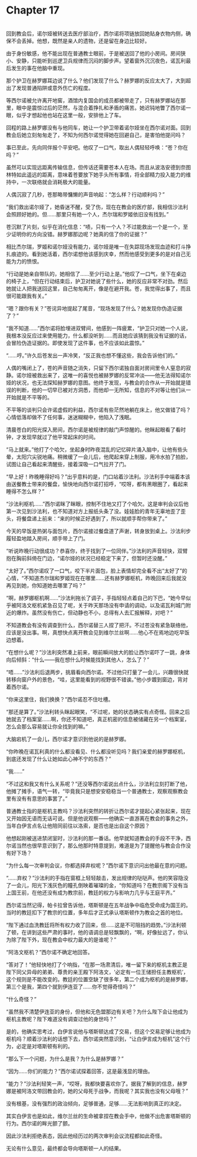 # Chapter 17

<br>
回到教会后，诺尔娅被转送去医疗部治疗，西尔诺将项链放回她贴身衣物内侧，确保不会丢掉。他想，既然是亲人的遗物，还是留在身边比较好。

由于身份敏感，他不能出现在普通教士眼前，于是被送回了他的小房间。房间狭小、安静，只能听到巡逻卫兵规律而沉闷的脚步声。望着窗外沉沉夜色，诺瓦利最后发生的事在他脑中重现。

那个护卫在赫罗娜耳边说了什么？他们发现了什么？赫罗娜的反应太大了，大到超出了发现普通陷阱或意外伤亡的程度。

等西尔诺被允许离开地窖，酒馆内复国会的成员都被带走了，只有赫罗娜站在那里，眼中是震惊过后的茫然，与混合着挣扎和矛盾的痛苦。她迟钝地瞥了西尔诺一眼，似乎才想起他也站在这里一般，安排他上了车。

回程的路上赫罗娜没有与他同车，她让一个护卫带着诺尔娅坐在西尔诺对面。回到教会后她立刻匆匆走了，不知为何西尔诺觉得她在回避自己，是害怕他提问吗？

事已至此，先向同伴报个平安吧。他叹了一口气，取出人偶轻轻呼唤：“苍？你在吗？”

虽然可以实现远距离传输信息，但传话还需要苍本人在场。而且从波洛安德到奈图林特如此遥远的距离，意味着苍要放下她手头所有事情，将全部精力投入能力的维持中，一次联络就会消耗极大的能量。

人偶沉寂了几秒，苍那略带慵懒的声音响起：“怎么样？行动顺利吗？”

“我们救出诺尔娅了，她昏迷不醒，受了伤，现在在教会的医疗部，我相信沙法利会照顾好她的。但……那里只有她一个人，杰尔瑞和罗姬依旧没有找到。”

苍沉默了片刻，似乎在消化信息：“啧，只有一个人？不过能救出一个是一个，至少证明你的方向没错。赫罗娜那边呢？她真的信了你的证据？”

相比杰尔瑞，罗姬和诺尔娅没有能力，诺尔娅是唯一在失踪现场发现血迹和打斗挣扎痕迹的。看到她活着，西尔诺想他该感到庆幸，然而他感受到更多的是对自己无能为力的愤恨。

“行动是她亲自带队的，她相信了……至少行动上是。”他叹了一口气，坐下在桌边的椅子上，“但在行动结束后，护卫对她说了些什么，她的反应非常不对劲。然后她就让人把我送回这里，自己匆匆离开，像是在避开我。苍，我觉得出事了，而且很可能跟我有关。”

“嗯？跟你有关？”苍诧异地提起了尾音，“现场发现了什么？她发现你伪造证据了？”

“我不知道……”西尔诺将脸埋进双臂间，他感到一阵疲累，“护卫只对她一个人说，我根本没反应过来使用能力，什么都没听到……而且她应该猜到我没有证据的话，会冒险伪造证据的。即使发现了这件事，也不应该如此震惊。”

“……哼。”许久后苍发出一声冷笑，“反正我也想不懂这些，我会告诉他们的。”

人偶的嘴闭上了，苍的声音随之消失，只留下西尔诺独自面对房间里令人窒息的寂静。诺尔娅被救出来了，这唯一的喜悦也被赫罗娜的反常冲淡——他无法得知诺尔娅的状况，也无法探知赫罗娜的意图。他终于发现，与教会的合作从一开始就是错误的判断，他的一切早已被对方洞悉，而他却一无所知，信息的不对等让他们从一开始就是不平等的。

不平等的谈判只会许诺虚假的利益，西尔诺有些茫然地躺在床上，他又做错了吗？心情低落却做不了任何事，迷迷糊糊中，他陷入了浅眠。

清晨苍白的阳光探入房间，西尔诺是被规律的敲门声惊醒的。他眯起眼看了看时钟，才发现早就过了他平常起床的时间。

“马上就来。”他打了个哈欠，坐起身时昨夜混乱的记忆碎片涌入脑中，让他有些头晕，太阳穴尖锐地痛。稍微缓了一会儿后，他爬起来穿上制服，用冷水拍了拍脸，试图让自己看起来清醒些，接着深吸一口气拉开了门。

“早上好！昨晚睡得好吗？”出乎意料的是，门口站着沙法利。沙法利手中端着本该由送餐教士带来的餐盘，愉快地向西尔诺打招呼，“哎呀，都有黑眼圈了，看起来睡得不怎么样？”

“沙法利枢机……”西尔诺眯了眯眼，控制不住地又打了个哈欠。这是审判会议后他第一次见到沙法利，也不知道对方上报纸头条了没。娃娃脸的青年无辜地歪了歪头，将餐盘递上前来：“来的时候正好遇到了，所以就顺手帮你带来了。”

今天的早饭是热粥与面包片，西尔诺接过餐盘道了声谢，转身放到桌上。沙法利步履轻盈地踏入房间，顺手带上了门。

“听说昨晚行动很成功？恭喜你，终于找到了一位同伴。”沙法利的声音轻快，双臂抱在胸前斜倚在门边，“诺尔娅的状况已经稳定下来了，但暂时还没醒。”

“太好了。”西尔诺叹了一口气，咬下半片面包，脸上表情却完全看不出“太好了”的心情，“不知道杰尔瑞和罗姬现在在哪里……还有赫罗娜枢机，昨晚回来后我就没再见到她，你知道她去哪里了吗？”

“啊，赫罗娜枢机啊……”沙法利拖长了调子，手指轻轻点着自己的下巴，“她今早似乎被阿洛文枢机紧急召见了呢，关于昨天那场没有申请的调动，以及诺瓦利城门附近的爆炸。虽然没有伤亡，但动静也不小，总得有人去汇报解释，对吧？”

不知道教会有没有调查到什么，西尔诺替三人捏了把汗。不过苍没有紧急联络他，应该是没出事。啊，真想快点离开教会见到维尔兰丝啊……他心不在焉地边吃早饭边想着。

“在想什么呢？”沙法利突然凑上前来，眼前瞬间放大的脸让西尔诺吓了一跳，身体向后倾斜：“什么——我在想什么时候能找到其他人，怎么了？”

“唔……”沙法利后退两步，挑眉看向西尔诺。不过他只打量了一会儿，兴趣很快就转移向窗户外的景色，“哇，这里能看到的视野很不错诶。”他小步踱到窗边，背对着西尔诺。

“你来这里住，我们换换？”西尔诺忍不住吐槽。

“那还是算了。”沙法利转头眯起眼笑，“不过呢，她的状态确实有点奇怪。回来之后她就去了档案室……啊，你还不知道吧，真正机密的信息被储藏在另一个档案室，怎么会那么容易就让你全找到的嘛。”

大脑宕机了一会儿，西尔诺才意识到他说的是赫罗娜。

“你昨晚在诺瓦利真的什么都没看见、什么都没听见吗？我们亲爱的赫罗娜枢机，到底还发现了什么让她如此心神不宁的东西？”

“我……”

“不过这和我又有什么关系呢？”还没等西尔诺说出点什么，沙法利立刻打断了他，他摊了摊手，语气一转，“毕竟我只是想安安稳稳当一个普通教士，观察观察教会里有没有有意思的事罢了。”

普通教士指的是枢机主教吗？沙法利突然的转折让西尔诺才提起心紧张起来，现在又开始因无语而无话可说。但是他说观察——他确实一直游离在教会的事务之外，当年白伊言点名让他陪同前往以洛索，是否也是出自这个原因？

他想起刚被送进禁闭室时，沙法利的那一番话。他早就知道教会的手段不干净，西尔诺当然也很早意识到了，那么他那时特意提到，难道是为了提醒他与教会合作没有好下场？

“为什么每一次审判会议，你都选择弃权呢？”西尔诺下意识问出他最在意的问题。

“……弃权？”沙法利的手指在窗框上轻轻敲击，发出规律的哒哒声。他的笑容隐没了一会儿，阳光下浅灰色的瞳孔倒映着璀璨的金，“你知道吗？在教宗阁下没有当上国王前，在他还没有成为教宗前，教廷的权力与影响力几乎与王庭平齐。”

西尔诺当然记得，帕卡拉曾告诉他，塔斯顿是在五年战争中临危受命成为国王的。当时的教廷扣下了教宗的位置，多年后才正式承认塔斯顿作为教会之首的地位。

“陛下通过血洗教廷将所有权力收了回来，但……这是不可阻挡的趋势。”沙法利顿了顿，在讲到这些严肃的事时，他的语调总是轻飘飘的，“啊，好像扯远了，你认为除了陛下外，现在教会中权力最大的是谁呢？”

“阿洛文枢机？”西尔诺不确定地回答。

“答对了！”他轻快地打了个响指，“在那一场肃清后，唯一留下来的枢机主教正是陛下同父异母的弟弟、尊贵的亲王殿下阿洛文，‘必定有一位王储担任主教枢机’，这个规则是不能改变的。教廷的位置空缺了很多年，第二个成为枢机的是赫罗娜，第三个是我，第四个就到伊连亚了……你不觉得奇怪吗？”

“什么奇怪？”

“虽然我不清楚伊连亚的身份，但他和无色盟那边有关吧？为什么陛下会让他成为枢机主教呢？陛下难道没有调查过他的身世吗？”

是的，他确实思考过，白伊言说他与塔斯顿达成了交易，但这个交易足够让他成为枢机吗？顺着沙法利的话想下去，西尔诺突然意识到，“让白伊言成为枢机”这个行为，必定是对塔斯顿有利的。

“那么下一个问题，为什么是我？为什么是赫罗娜？”

“因为……你们的能力？”西尔诺试探着回答，这是最浅显的理由。

“能力？”沙法利轻笑一声，“哎呀，我都快要喜欢你了。据我了解到的信息，赫罗娜是被阿洛文带回教会的，她的父母死于战争，而我呢？其实我也没有父母哦？”

没有根基，没有强烈的政治倾向，足够普通，足够……无法影响到真正的决定。

其实白伊言也是如此，维尔兰丝的生命被拿捏在教会手中，他做不出危害塔斯顿的行为。西尔诺的眸光颤了颤。

因此沙法利拒绝表态，因此他经历过的两次审判会议流程都如此奇怪。

无论有什么意见，最终都会导向塔斯顿一人的结果。
